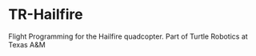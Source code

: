 # TR-Hailfire
Flight Programming for the Hailfire quadcopter. Part of Turtle Robotics at Texas A&amp;M
